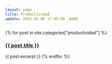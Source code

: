 ```yaml
---
layout: page
title: Productividad
update: 2025-02-06 17:45:00 -0600
---
```

{% for post in site.categories["productividad"] %}
    <h3><a href="{{ post.url }}">{{ post.title }}</a></h3>
    {{ post.excerpt }}
{% endfor %}